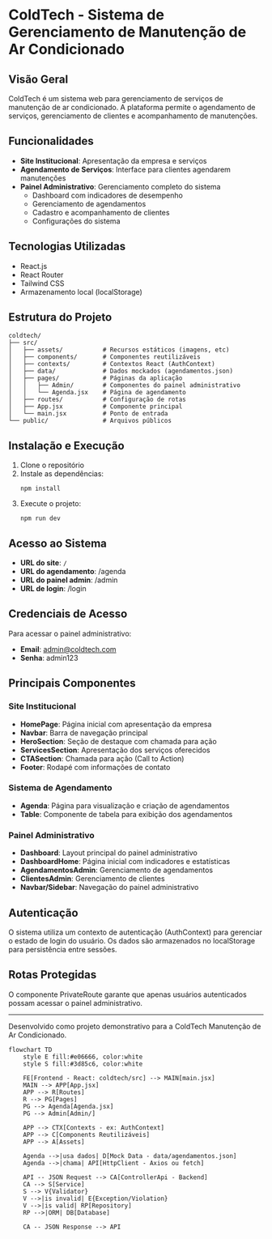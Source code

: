 # ColdTech - Sistema de Gerenciamento de Manutenção de Ar Condicionado

## Visão Geral

ColdTech é um sistema web para gerenciamento de serviços de manutenção de ar condicionado. A plataforma permite o agendamento de serviços, gerenciamento de clientes e acompanhamento de manutenções.

## Funcionalidades

- **Site Institucional**: Apresentação da empresa e serviços
- **Agendamento de Serviços**: Interface para clientes agendarem manutenções
- **Painel Administrativo**: Gerenciamento completo do sistema
  - Dashboard com indicadores de desempenho
  - Gerenciamento de agendamentos
  - Cadastro e acompanhamento de clientes
  - Configurações do sistema

## Tecnologias Utilizadas

- React.js
- React Router
- Tailwind CSS
- Armazenamento local (localStorage)

## Estrutura do Projeto

```
coldtech/
├── src/
│   ├── assets/           # Recursos estáticos (imagens, etc)
│   ├── components/       # Componentes reutilizáveis
│   ├── contexts/         # Contextos React (AuthContext)
│   ├── data/             # Dados mockados (agendamentos.json)
│   ├── pages/            # Páginas da aplicação
│   │   ├── Admin/        # Componentes do painel administrativo
│   │   └── Agenda.jsx    # Página de agendamento
│   ├── routes/           # Configuração de rotas
│   ├── App.jsx           # Componente principal
│   └── main.jsx          # Ponto de entrada
└── public/               # Arquivos públicos
```

## Instalação e Execução

1. Clone o repositório
2. Instale as dependências:
   ```
   npm install
   ```
3. Execute o projeto:
   ```
   npm run dev
   ```

## Acesso ao Sistema

- **URL do site**: ``/``
- **URL do agendamento**: /agenda
- **URL do painel admin**: /admin
- **URL de login**: /login

## Credenciais de Acesso

Para acessar o painel administrativo:
- **Email**: admin@coldtech.com
- **Senha**: admin123

## Principais Componentes

### Site Institucional
- **HomePage**: Página inicial com apresentação da empresa
- **Navbar**: Barra de navegação principal
- **HeroSection**: Seção de destaque com chamada para ação
- **ServicesSection**: Apresentação dos serviços oferecidos
- **CTASection**: Chamada para ação (Call to Action)
- **Footer**: Rodapé com informações de contato

### Sistema de Agendamento
- **Agenda**: Página para visualização e criação de agendamentos
- **Table**: Componente de tabela para exibição dos agendamentos

### Painel Administrativo
- **Dashboard**: Layout principal do painel administrativo
- **DashboardHome**: Página inicial com indicadores e estatísticas
- **AgendamentosAdmin**: Gerenciamento de agendamentos
- **ClientesAdmin**: Gerenciamento de clientes
- **Navbar/Sidebar**: Navegação do painel administrativo

## Autenticação

O sistema utiliza um contexto de autenticação (AuthContext) para gerenciar o estado de login do usuário. Os dados são armazenados no localStorage para persistência entre sessões.

## Rotas Protegidas

O componente PrivateRoute garante que apenas usuários autenticados possam acessar o painel administrativo.

---

Desenvolvido como projeto demonstrativo para a ColdTech Manutenção de Ar Condicionado.


```mermaid
flowchart TD
    style E fill:#e06666, color:white
    style S fill:#3d85c6, color:white

    FE[Frontend - React: coldtech/src] --> MAIN[main.jsx]
    MAIN --> APP[App.jsx]
    APP --> R[Routes]
    R --> PG[Pages]
    PG --> Agenda[Agenda.jsx]
    PG --> Admin[Admin/]

    APP --> CTX[Contexts - ex: AuthContext]
    APP --> C[Components Reutilizáveis]
    APP --> A[Assets]

    Agenda -->|usa dados| D[Mock Data - data/agendamentos.json]
    Agenda -->|chama| API[HttpClient - Axios ou fetch]

    API -- JSON Request --> CA[ControllerApi - Backend]
    CA --> S[Service]
    S --> V{Validator}
    V -->|is invalid| E{Exception/Violation}
    V -->|is valid| RP[Repository]
    RP -->|ORM| DB[Database]

    CA -- JSON Response --> API

```
